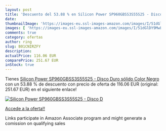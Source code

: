 ```yaml
---
layout: post
title: 'Descuento del 53.88 % en Silicon Power SP960GBSS3S55S25 - Disco D'
date: 
thumbnailImage: 'https://images-eu.ssl-images-amazon.com/images/I/51dGlDY9MwL._SL200_.jpg'
images: [ 'https://images-eu.ssl-images-amazon.com/images/I/51dGlDY9MwL._SL200_.jpg' ]
comments: true
category: ofertas
author: ring
slug: B01CNIRZFY
description:
actualPrice: 116.06 EUR
comparePrice: 251.67 EUR
inStock: true
---
```


Tienes [Silicon Power SP960GBSS3S55S25 - Disco Duro sólido  Color Negro](https://www.amazon.es/dp/B01CNIRZFY/?tag=tolees-21) con un 53.88 % de descuento con precio de oferta de 116.06 EUR (original: 251.67 EUR) en el siguiente enlace!

[![Silicon Power SP960GBSS3S55S25 - Disco D](https://images-eu.ssl-images-amazon.com/images/I/51dGlDY9MwL._SL200_.jpg)](https://www.amazon.es/dp/B01CNIRZFY/?tag=tolees-21)

[Accede a la oferta!!](https://www.amazon.es/dp/B01CNIRZFY/?tag=tolees-21)

Links participate in Amazon Associate program and might generate a comission on qualifying sales


